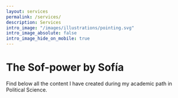 ```yaml
---
layout: services
permalink: /services/
description: Services
intro_image: "/images/illustrations/pointing.svg"
intro_image_absolute: false
intro_image_hide_on_mobile: true
---
```


# The Sof-power by Sofía

Find below all the content I have created during my academic path in Political Science.
